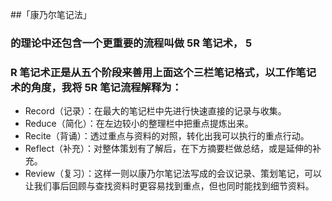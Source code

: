 ##「康乃尔笔记法」
### 的理论中还包含一个更重要的流程叫做 5R 笔记术， 5
### R 笔记术正是从五个阶段来善用上面这个三栏笔记格式，以工作笔记术的角度，我将 5R 笔记流程解释为：

- Record（记录）：在最大的笔记栏中先进行快速直接的记录与收集。
- Reduce（简化）：在左边较小的整理栏中把重点提炼出来。
- Recite（背诵）：透过重点与资料的对照，转化出我可以执行的重点行动。
- Reflect（补充）：对整体策划有了解后，在下方摘要栏做总结，或是延伸的补充。
- Review（复习）：这样一则以康乃尔笔记法写成的会议记录、策划笔记，可以让我们事后回顾与查找资料时更容易找到重点，但也同时能找到细节资料。